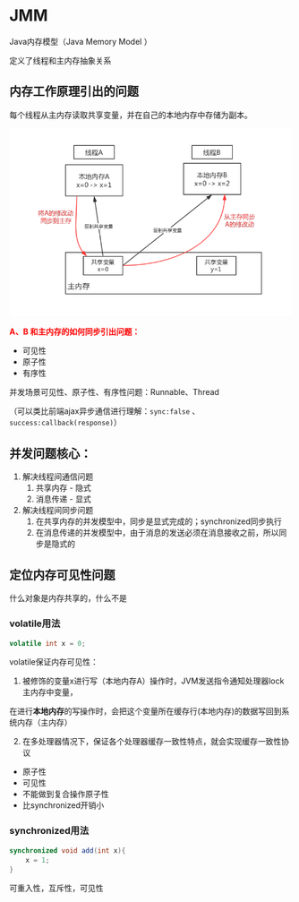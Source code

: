 # JMM

Java内存模型（Java Memory Model ）

定义了线程和主内存抽象关系

## 内存工作原理引出的问题

每个线程从主内存读取共享变量，并在自己的本地内存中存储为副本。

<img src="./jmm.png">

<span style="color:red">**A、B 和主内存的如何同步引出问题：** </span>

- 可见性
- 原子性
- 有序性

并发场景可见性、原子性、有序性问题：Runnable、Thread

（可以类比前端ajax异步通信进行理解：```sync:false``` 、```success:callback(response)```）

## 并发问题核心：

1. 解决线程间通信问题
   1. 共享内存 - 隐式
   2. 消息传递 - 显式
2. 解决线程间同步问题
   1. 在共享内存的并发模型中，同步是显式完成的；synchronized同步执行
   2. 在消息传递的并发模型中，由于消息的发送必须在消息接收之前，所以同步是隐式的



## 定位内存可见性问题

什么对象是内存共享的，什么不是

### volatile用法

```java
volatile int x = 0;
```

volatile保证内存可见性：

1. 被修饰的变量x进行写（本地内存A）操作时，JVM发送指令通知处理器lock主内存中变量，

在进行**本地内存**的写操作时，会把这个变量所在缓存行(本地内存)的数据写回到系统内存（主内存）

2. 在多处理器情况下，保证各个处理器缓存一致性特点，就会实现缓存一致性协议

- 原子性
- 可见性
- 不能做到复合操作原子性
- 比synchronized开销小

### synchronized用法

```java
synchronized void add(int x){
    x = 1;
}
```

可重入性，互斥性，可见性

















































